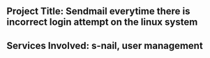 ## Project Title: Sendmail everytime there is incorrect login attempt on the linux system
## Services Involved: s-nail, user management

